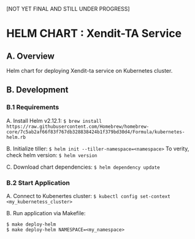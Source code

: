 [NOT YET FINAL AND STILL UNDER PROGRESS]

# HELM CHART : Xendit-TA Service
## A. Overview

Helm chart for deploying Xendit-ta service on Kubernetes cluster. 

## B. Development
### B.1 Requirements
A. Install Helm v2.12.1: 
`$ brew install https://raw.githubusercontent.com/Homebrew/homebrew-core/7c5ab2af66f83f767db328838424b1f379bd30d4/Formula/kubernetes-helm.rb`

B. Initialize tiller: 
`$ helm init --tiller-namespace=<namespace>`
To verity, check helm version: 
`$ helm version`

C. Download chart dependencies: 
`$ helm dependency update`

### B.2 Start Application 

A. Connect to Kubenertes cluster: `$ kubectl config set-context <my_kubernetess_cluster>`

B. Run application via Makefile:
```
$ make deploy-helm
$ make deploy-helm NAMESPACE=<my_namespace>
```
